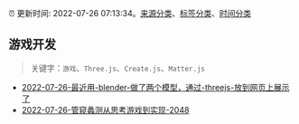 :alarm_clock: 更新时间: 2022-07-26 07:13:34。[来源分类](../README.md)、[标签分类](../TAGS.md)、[时间分类](../TIMELINE.md)

## 游戏开发


> 关键字：`游戏`、`Three.js`、`Create.js`、`Matter.js`



- [2022-07-26-最近用-blender-做了两个模型，通过-threejs-放到网页上展示了](https://www.v2ex.com/t/868780) 
- [2022-07-26-管窥蠡测从思考游戏到实现-2048](https://www.v2ex.com/t/868773) 